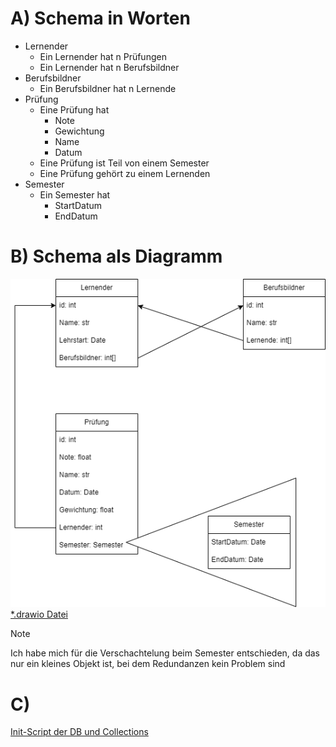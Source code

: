 # A) Schema in Worten
- Lernender
    - Ein Lernender hat n Prüfungen
    - Ein Lernender hat n Berufsbildner
- Berufsbildner
    - Ein Berufsbildner hat n Lernende
- Prüfung
    - Eine Prüfung hat
        - Note
        - Gewichtung
        - Name
        - Datum
    - Eine Prüfung ist Teil von einem Semester
    - Eine Prüfung gehört zu einem Lernenden
- Semester
    - Ein Semester hat
        - StartDatum
        - EndDatum
# B) Schema als Diagramm
![Png des Schemas](./scheme.png)
[*.drawio Datei](./scheme.drawio)
> [!NOTE]
> Ich habe mich für die Verschachtelung beim Semester entschieden, da das nur ein kleines Objekt ist,
> bei dem Redundanzen kein Problem sind
# C)
[Init-Script der DB und Collections](./init.js)
